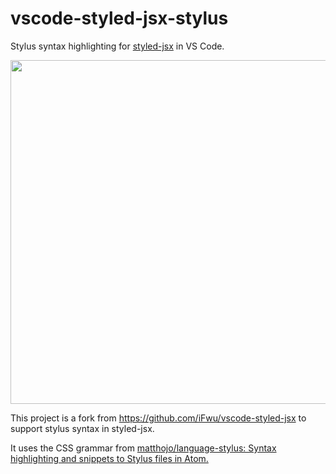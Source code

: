 # vscode-styled-jsx-stylus

Stylus syntax highlighting for [styled-jsx](https://github.com/zeit/styled-jsx) in VS Code.

<img src="https://github.com/samuelroy/vscode-styled-jsx-stylus/raw/master/attachments/a7189b27.png" width="550">

This project is a fork from <https://github.com/iFwu/vscode-styled-jsx> to support stylus syntax in styled-jsx.

It uses the CSS grammar from [matthojo/language-stylus: Syntax highlighting and snippets to Stylus files in Atom.](https://github.com/matthojo/language-stylus)

